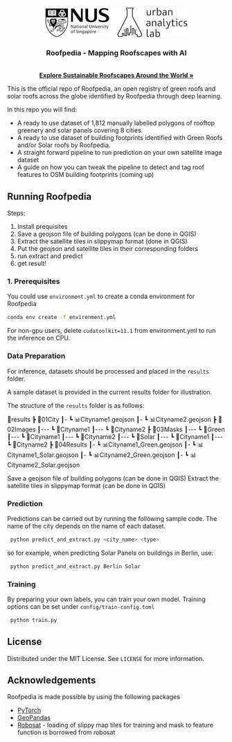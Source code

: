 <p align="center">
  <a href="https://ual.sg/">
    <img src="images/logo.jpg" alt="Logo">
  </a>
  <h3 align="center">Roofpedia - Mapping Roofscapes with AI</h3>
  <p align="center">
    <br />
    <a href="https://ual.sg/project/roofpedia/"><strong>Explore Sustainable Roofscapes Around the World »</strong></a>
  </p>
</p>

This is the official repo of Roofpedia, an open registry of green roofs and solar roofs across the globe identified by Roofpedia through deep learning.

In this repo you will find:
* A ready to use dataset of 1,812 manually labelled polygons of rooftop greenery and solar panels covering 8 cities.
* A ready to use dataset of building footprints identified with Green Roofs and/or Solar roofs by Roofpedia.
* A straight forward pipeline to run prediction on your own satellite image dataset
* A guide on how you can tweak the pipeline to detect and tag roof features to OSM building footprints (coming up)

## Running Roofpedia 
Steps:
1. Install prequisites
1. Save a geojson file of building polygons (can be done in QGIS)
2. Extract the satellite tiles in slippymap format (done in QGIS)
3. Put the geojson and satellite tiles in their corresponding folders
4. run extract and predict
5. get result!
### 1. Prerequisites

You could use `environment.yml` to create a conda environment for Roofpedia

  ```sh
  conda env create -f environment.yml
  ```

For non-gpu users, delete `cudatoolkit=11.1` from environment.yml to run the inference on CPU.

### Data Preparation

For inference, datasets should be processed and placed in the `results` folder. 

A sample dataset is provided in the current results folder for illustration. 

The structure of the `results` folder is as follows: 

📂results
 ┣ 📂01City 
 ┃- ┗ 📊Cityname1.geojson
 ┃- ┗ 📊Cityname2.geojson
 ┣ 📂02Images
 ┃--- ┗ 📂Cityname1 
 ┃--- ┗ 📂Cityname2 
 ┣ 📂03Masks
 ┃--- ┗ 📂Green
 ┃---   ┗ 📂Cityname1
 ┃---   ┗ 📂Cityname2
 ┃--- ┗ 📂Solar
 ┃---   ┗ 📂Cityname1
 ┃---   ┗ 📂Cityname2
 ┣ 📂04Results
 ┃- ┗ 📊Cityname1_Green.geojson
 ┃- ┗ 📊Cityname1_Solar.geojson
 ┃- ┗ 📊Cityname2_Green.geojson
 ┃- ┗ 📊Cityname2_Solar.geojson


Save a geojson file of building polygons (can be done in QGIS)
Extract the satellite tiles in slippymap format (can be done in QGIS)
### Prediction
Predictions can be carried out by running the following sample code. The name of the city depends on the name of each dataset.

 ```sh
  python predict_and_extract.py <city_name> <type>
  ```

so for example, when predicting Solar Panels on buildings in Berlin, use:

 ```sh
  python predict_and_extract.py Berlin Solar
  ```
### Training
By preparing your own labels, you can train your own model. Training options can be set under `config/train-config.toml`

 ```sh
  python train.py
  ```
<!-- LICENSE -->
## License

Distributed under the MIT License. See `LICENSE` for more information.

<!-- CONTACT -->

<!-- ## Contact

Your Name - [@your_twitter](https://twitter.com/your_username) - email@example.com

Project Link: [https://github.com/your_username/repo_name](https://github.com/your_username/repo_name) -->



<!-- ACKNOWLEDGEMENTS -->
## Acknowledgements

Roofpedia is made possible by using the following packages

* [PyTorch](https://pytorch.org/)
* [GeoPandas](https://geopandas.org/)
* [Robosat](https://github.com/mapbox/robosat) - 
loading of slippy map tiles for training and mask to feature function is borrowed from robosat


